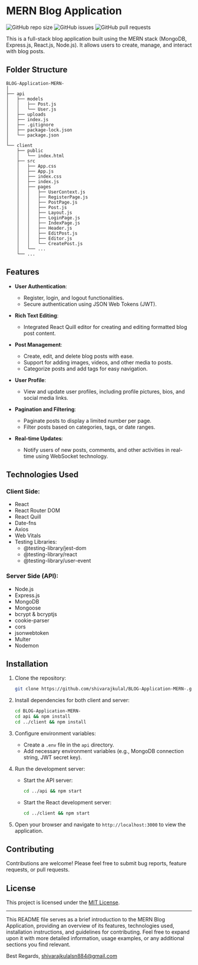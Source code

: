 
# MERN Blog Application

![GitHub repo size](https://img.shields.io/github/repo-size/shivarajkulal/BLOG-Application-MERN-)
![GitHub issues](https://img.shields.io/github/issues-raw/shivarajkulal/BLOG-Application-MERN-)
![GitHub pull requests](https://img.shields.io/github/issues-pr-raw/shivarajkulal/BLOG-Application-MERN-)

This is a full-stack blog application built using the MERN stack (MongoDB, Express.js, React.js, Node.js). It allows users to create, manage, and interact with blog posts.

## Folder Structure

```
BLOG-Application-MERN-
│
├── api
│   ├── models
│   │   ├── Post.js
│   │   └── User.js
│   ├── uploads
│   ├── index.js
│   ├── .gitignore
│   ├── package-lock.json
│   └── package.json
│
└── client
    ├── public
    │   └── index.html
    ├── src
    │   ├── App.css
    │   ├── App.js
    │   ├── index.css
    │   ├── index.js
    │   ├── pages
    │   │   ├── UserContext.js
    │   │   ├── RegisterPage.js
    │   │   ├── PostPage.js
    │   │   ├── Post.js
    │   │   ├── Layout.js
    │   │   ├── LoginPage.js
    │   │   ├── IndexPage.js
    │   │   ├── Header.js
    │   │   ├── EditPost.js
    │   │   ├── Editor.js
    │   │   └── CreatePost.js
    │   └── ...
    └── ...
```

## Features

- **User Authentication**:
  - Register, login, and logout functionalities.
  - Secure authentication using JSON Web Tokens (JWT).

- **Rich Text Editing**:
  - Integrated React Quill editor for creating and editing formatted blog post content.

- **Post Management**:
  - Create, edit, and delete blog posts with ease.
  - Support for adding images, videos, and other media to posts.
  - Categorize posts and add tags for easy navigation.

- **User Profile**:
  - View and update user profiles, including profile pictures, bios, and social media links.

- **Pagination and Filtering**:
  - Paginate posts to display a limited number per page.
  - Filter posts based on categories, tags, or date ranges.

- **Real-time Updates**:
  - Notify users of new posts, comments, and other activities in real-time using WebSocket technology.

## Technologies Used

### Client Side:

- React
- React Router DOM
- React Quill
- Date-fns
- Axios
- Web Vitals
- Testing Libraries:
  - @testing-library/jest-dom
  - @testing-library/react
  - @testing-library/user-event

### Server Side (API):

- Node.js
- Express.js
- MongoDB
- Mongoose
- bcrypt & bcryptjs
- cookie-parser
- cors
- jsonwebtoken
- Multer
- Nodemon

## Installation

1. Clone the repository:
   ```bash
   git clone https://github.com/shivarajkulal/BLOG-Application-MERN-.git
   ```

2. Install dependencies for both client and server:
   ```bash
   cd BLOG-Application-MERN-
   cd api && npm install
   cd ../client && npm install
   ```

3. Configure environment variables:
   - Create a `.env` file in the `api` directory.
   - Add necessary environment variables (e.g., MongoDB connection string, JWT secret key).

4. Run the development server:
   - Start the API server:
     ```bash
     cd ../api && npm start
     ```
   - Start the React development server:
     ```bash
     cd ../client && npm start
     ```

5. Open your browser and navigate to `http://localhost:3000` to view the application.

## Contributing

Contributions are welcome! Please feel free to submit bug reports, feature requests, or pull requests.

## License

This project is licensed under the [MIT License](LICENSE).

---

This README file serves as a brief introduction to the MERN Blog Application, providing an overview of its features, technologies used, installation instructions, and guidelines for contributing. Feel free to expand upon it with more detailed information, usage examples, or any additional sections you find relevant.

Best Regards,
shivarajkulalsn884@gmail.com

